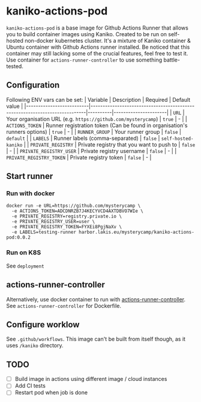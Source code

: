 # kaniko-actions-pod

`kaniko-actions-pod` is a base image for Github Actions Runner that allows you to build container images using Kaniko. Created to be run on self-hosted non-docker kubernetes cluster. It's a mixture of Kaniko container & Ubuntu container with Github Actions runner installed. Be noticed that this container may still lacking some of the crucial features, feel free to test it. Use container for `actions-runner-controller` to use something battle-tested.

## Configuration
Following ENV vars can be set:
| Variable                 | Description                                                                | Required | Default value        |
|--------------------------|----------------------------------------------------------------------------|----------|----------------------|
| `URL`                    | Your organisation URL (e.g. `https://github.com/mysterycamp`)              | `true`   | -                    |
| `ACTIONS_TOKEN`          | Runner registration token (Can be found in organisation's runners options) | `true`   | -                    |
| `RUNNER_GROUP`           | Your runner group                                                          | `false`  | `default`            |
| `LABELS`                 | Runner labels (comma-separated)                                            | `false`  | `self-hosted-kaniko` |
| `PRIVATE_REGISTRY`       | Private registry that you want to push to                                  | `false`  | -                    |
| `PRIVATE_REGISTRY_USER`  | Private registry username                                                  | `false`  | -                    |
| `PRIVATE_REGISTRY_TOKEN` | Private registry token                                                     | `false`  | -                    |

## Start runner

### Run with docker

```
docker run -e URL=https://github.com/mysterycamp \
  -e ACTIONS_TOKEN=ADCDNRZB7J4KECYVCD4AXTDBVO7WIe \
  -e PRIVATE_REGISTRY=registry.private.io \
  -e PRIVATE_REGISTRY_USER=user \
  -e PRIVATE_REGISTRY_TOKEN=FYXEi8PgjNaXv \
  -e LABELS=testing-runner harbor.lakis.eu/mysterycamp/kaniko-actions-pod:0.0.2
```

### Run on K8S
See `deployment`

## actions-runner-controller
Alternatively, use docker container to run with [actions-runner-controller](https://github.com/actions-runner-controller/actions-runner-controller). See `actions-runner-controller` for Dockerfile.

## Configure worklow
See `.github/workflows`. This image can't be built from itself though, as it uses `/kaniko` directory.

## TODO
* [ ] Build image in actions using different image / cloud instances
* [ ] Add CI tests
* [ ] Restart pod when job is done
